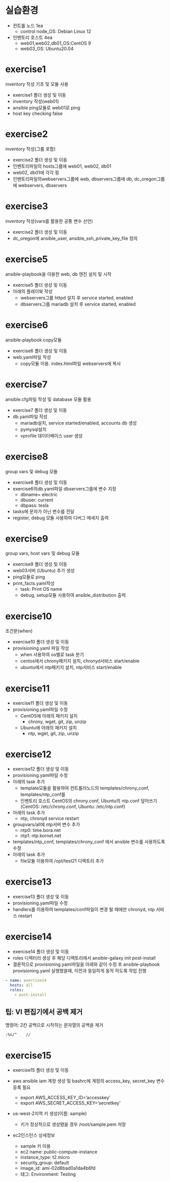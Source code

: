 # 실습환경
- 컨트롤 노드 1ea
  - control node_OS: Debian Linux 12
- 인벤토리 호스트 4ea
  - web01,web02,db01_OS:CentOS 9
  - web03_OS: Ubuntu20.04


# exercise1
inventory 작성 기초 및 모듈 사용
- exercise1 폴더 생성 및 이동
- inventory 작성(web01)
- ansible ping모듈로 web01로 ping
- host key checking false

exercise2
===========
inventory 작성(그룹 포함)
- exercise2 폴더 생성 및 이동
- 인벤토리파일의 hosts그룹에 web01, web02, db01
- web02, db01에 각각 핑
- 인벤토리파일의webservers그룹에 web, dbservers그룹에 db, dc_oregon그룹에 webservers, dbservers

exercise3
===========
inventory 작성(vars를 활용한 공통 변수 선언)
- exercise2 폴더 생성 및 이동
- dc_oregon에 ansible_user, ansible_ssh_private_key_file 정의

exercise5
===========
ansible-playbook을 이용한 web, db 엔진 설치 및 시작
- exercise5 폴더 생성 및 이동
- 아래의 플레이북 작성
  - webservers그룹 httpd 설치 후 service started, enabled
  - dbservers그룹 mariadb 설치 후 service started, enabled

exercise6
===========
ansible-playbook copy모듈
- exercise6 폴더 생성 및 이동
- web.yaml파일 작성
  - copy모듈 이용. index.html파일 webservers에 복사

exercise7
===========
ansible.cfg파일 작성 및 database 모듈 활용
- exercise7 폴더 생성 및 이동
- db.yaml파일 작성
  - mariadb설치, service started/enabled, accounts db 생성
  - pymysql설치
  - vprofile 데이터베이스 user 생성

exercise8
===========
group vars 및 debug 모듈
- exercise8 폴더 생성 및 이동
- exercise6의db.yaml파일 dbservers그룹에 변수 지정
  - dbname= electric
  - dbuser: current
  - dbpass: tesla
- tasks에 문자가 아닌 변수를 전달
- register, debug 모듈 사용하여 디버그 메세지 출력

exercise9
===========
group vars, host vars 및 debug 모듈
- exercise9 폴더 생성 및 이동
- web03서버 (Ubuntu) 추가 생성
- ping모듈로 ping
- print_facts.yaml작성
  - task: Print OS name
  - debug, setup모듈 사용하여 ansible_distribution 출력

exercise10
===========
조건문(when)
- exercise10 폴더 생성 및 이동
- provisioning.yaml 파일 작성
  - when 사용하여 os별로 task 분기
  - centos에서 chrony패키지 설치, chronyd서비스 start/enable
  - ubuntu에서 ntp패키지 설치, ntp서비스 start/enable

# exercise11
- exercise11 폴더 생성 및 이동
- provisioning.yaml파일 수정
  - CentOS에 아래의 패키지 설치
    - chrony, wget, git, zip, unzip
  - Ubuntu에 아래의 패키지 설치
    - ntp, wget, git, zip, unzip

# exercise12
- exercise12 폴더 생성 및 이동
- provisioning.yaml파일 수정
- 아래의 task 추가
  - template모듈을 활용하여 컨트롤러노드의 templates/chrony_conf, templates/ntp_conf를 
  - 인벤토리 호스트 CentOS의 chrony.conf, Ubuntu의 ntp.conf 덮어쓰기
(CentOS: /etc/chrony.conf, Ubuntu: /etc/ntp.conf)
- 아래의 task 추가
  - ntp, chronyd service restart
- groupvars/all에 ntp서버 변수 추가
  - ntp0: time.bora.net
  - ntp1: ntp.kornet.net
- templates/ntp_conf, templates/chrony_conf 에서 ansible 변수를 사용하도록 수정
- 아래의 task 추가
  - file모듈 이용하여 /opt/test21 디렉토리 추가

# exercise13
- exercise13 폴더 생성 및 이동
- provisioning.yaml파일 수정
- handlers를 이용하여 templates/conf파일이 변경 될 때에만 chronyd, ntp 서비스 restart

# exercise14
- exercise14 폴더 생성 및 이동
- roles 디렉터리 생성 후 해당 디렉토리에서 ansible-galaxy init post-install
- 결론적으로 provisioning.yaml파일을 아래와 같이 수정 후 ansible-playbook provisioning.yaml 실행했을때, 이전과 동일하게 동작 하도록 작업 진행
    
```yaml
- name: exercise14
  hosts: all
  roles:
    - post-install
```
## 팁: VI 편집기에서 공백 제거

명령어: 2칸 공백으로 시작하는 문자열의 공백을 제거

```bash
:%s/^    //
```


# exercise15
- exercise15 폴더 생성 및 이동
- aws ansible iam 계정 생성 및 bashrc에 계정의 access_key,           secret_key 변수 등록 필요
  - export AWS_ACCESS_KEY_ID=’accesskey’
  - export AWS_SECRET_ACCESS_KEY=’secretkey’
- us-west-2지역 키 생성(이름: sample)
  - 키가 정상적으로 생성됐을 경우 /root/sample.pem 저장
    
- ec2인스턴스 상세정보
  - sample 키 이용
  - ec2 name: public-compute-instance
  - instance_type: t2.micro
  - security_group: default
  - image_id: ami-02d8bad0a1da4b6fd
  - 태그: Environment: Testing
